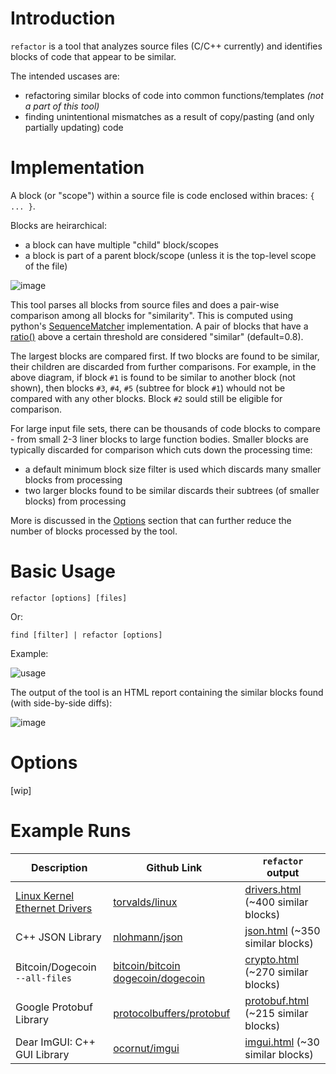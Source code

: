 # Introduction

`refactor` is a tool that analyzes source files (C/C++ currently) and identifies blocks of code that appear to be similar.  

The intended uscases are:
- refactoring similar blocks of code into common functions/templates *(not a part of this tool)*
- finding unintentional mismatches as a result of copy/pasting (and only partially updating) code  

# Implementation

A block (or "scope") within a source file is code enclosed within braces: `{ ... }`.  

Blocks are heirarchical:
- a block can have multiple "child" block/scopes 
- a block is part of a parent block/scope (unless it is the top-level scope of the file)

![image](https://user-images.githubusercontent.com/2707770/167050904-dd0a1abc-c094-453b-9991-88a63c54e37e.png)

This tool parses all blocks from source files and does a pair-wise comparison among all blocks for "similarity".  This is computed using python's [SequenceMatcher](https://docs.python.org/3/library/difflib.html#sequencematcher-examples) implementation.  A pair of blocks that have a [ratio()](https://docs.python.org/3/library/difflib.html#difflib.SequenceMatcher.ratio) above a certain threshold are considered "similar" (default=0.8).

The largest blocks are compared first.  If two blocks are found to be similar, their children are discarded from further comparisons. For example, in the above diagram, if block `#1` is found to be similar to another block (not shown), then blocks `#3`, `#4`, `#5` (subtree for block `#1`) whould not be compared with any other blocks.  Block `#2` sould still be eligible for comparison.   

For large input file sets, there can be thousands of code blocks to compare - from small 2-3 liner blocks to large function bodies.  Smaller blocks are typically discarded for comparison which cuts down the processing time:
- a default minimum block size filter is used which discards many smaller blocks from processing
- two larger blocks found to be similar discards their subtrees (of smaller blocks) from processing


More is discussed in the [Options](#options) section that can further reduce the number of blocks processed by the tool.

# Basic Usage

```
refactor [options] [files]
```
Or:
```
find [filter] | refactor [options]
```
 
Example: 

![usage](https://user-images.githubusercontent.com/2707770/167070282-9bbf69dd-1fe9-4a98-a8bd-4cccf8ce9def.gif)
 

The output of the tool is an HTML report containing the similar blocks found (with side-by-side diffs):

![image](https://user-images.githubusercontent.com/2707770/167007824-937948cc-ece8-4c5d-a5b4-7580999e4a53.png)

# Options

[wip]

# Example Runs


| Description  | Github Link | `refactor` output |
| ------------- | ------------- | -----
| [Linux Kernel Ethernet Drivers](https://github.com/torvalds/linux/tree/master/drivers/net/ethernet)  | [torvalds/linux](https://github.com/torvalds/linux) | [drivers.html](https://rawcdn.githack.com/forhadahmed/refactor/main/examples/drivers.html) (~400 similar blocks) |
| C++ JSON Library | [nlohmann/json](https://github.com/nlohmann/json) | [json.html](https://rawcdn.githack.com/forhadahmed/refactor/main/examples/json.html) (~350 similar blocks) |
| Bitcoin/Dogecoin `--all-files` | [bitcoin/bitcoin](https://github.com/bitcoin/bitcoin) [dogecoin/dogecoin](https://github.com/dogecoin/dogecoin) |  [crypto.html](https://rawcdn.githack.com/forhadahmed/refactor/main/examples/crypto.html) (~270 similar blocks) |               
| Google Protobuf Library  | [protocolbuffers/protobuf](https://github.com/protocolbuffers/protobuf) |  [protobuf.html](https://rawcdn.githack.com/forhadahmed/refactor/main/examples/protobuf.html) (~215 similar blocks) |
| Dear ImGUI: C++ GUI Library  | [ocornut/imgui](https://github.com/ocornut/imgui) |  [imgui.html](https://rawcdn.githack.com/forhadahmed/refactor/main/examples/imgui.html) (~30 similar blocks) |

